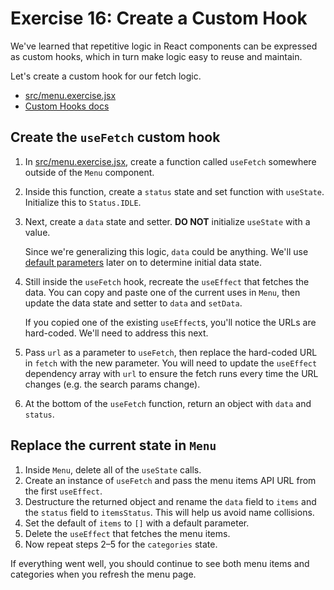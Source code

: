 # Exercise 16: Create a Custom Hook

We've learned that repetitive logic in React components can be expressed as custom hooks, which in turn make logic easy to reuse and maintain.

Let's create a custom hook for our fetch logic.

- [src/menu.exercise.jsx](./src/menu.exercise.jsx)
- [Custom Hooks docs](https://react.dev/learn/reusing-logic-with-custom-hooks)

## Create the `useFetch` custom hook

1. In [src/menu.exercise.jsx](./src/menu.exercise.jsx), create a function called `useFetch` somewhere outside of the `Menu` component.
2. Inside this function, create a `status` state and set function with `useState`. Initialize this to `Status.IDLE`.
3. Next, create a `data` state and setter. **DO NOT** initialize `useState` with a value. 
   
   Since we're generalizing this logic, `data` could be anything. We'll use [default parameters](https://developer.mozilla.org/en-US/docs/Web/JavaScript/Reference/Functions/Default_parameters) later on to determine initial data state.

4. Still inside the `useFetch` hook, recreate the `useEffect` that fetches the data. You can copy and paste one of the current uses in `Menu`, then update the data state and setter to `data` and `setData`.
   
   If you copied one of the existing `useEffect`s, you'll notice the URLs are hard-coded. We'll need to address this next.

5. Pass `url` as a parameter to `useFetch`, then replace the hard-coded URL in `fetch` with the new parameter. You will need to update the `useEffect` dependency array with `url` to ensure the fetch runs every time the URL changes (e.g. the search params change).
6. At the bottom of the `useFetch` function, return an object with `data` and `status`.

## Replace the current state in `Menu`

1. Inside `Menu`, delete all of the `useState` calls.
2. Create an instance of `useFetch` and pass the menu items API URL from the first `useEffect`.
3. Destructure the returned object and rename the `data` field to `items` and the `status` field to `itemsStatus`. This will help us avoid name collisions.
4. Set the default of `items` to `[]` with a default parameter.
5. Delete the `useEffect` that fetches the menu items.
6. Now repeat steps 2–5 for the `categories` state.

If everything went well, you should continue to see both menu items and categories when you refresh the menu page.